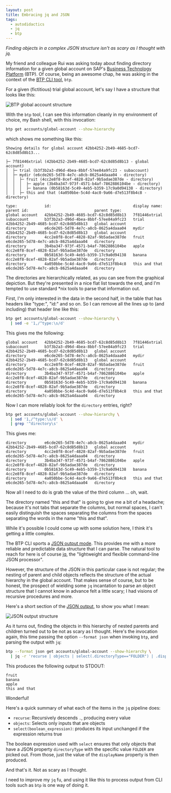 ```yaml
---
layout: post
title: Embracing jq and JSON
tags:
  - autodidactics
  - jq
  - btp
---
```


_Finding objects in a complex JSON structure isn't as scary as I thought with jq._

My friend and colleague Rui was asking today about finding directory information for a given global account on SAP's [Business Technology Platform](https://www.sap.com/uk/products/business-technology-platform.html) (BTP). Of course, being an awesome chap, he was asking in the context of the [BTP CLI tool](https://help.sap.com/viewer/65de2977205c403bbc107264b8eccf4b/Cloud/en-US/7c6df2db6332419ea7a862191525377c.html), `btp`.

For a given (fictitious) trial global account, let's say I have a structure that looks like this:

![BTP global account structure](/autodidactics/content/images/2021/10/btp-global-account-structure.png)

With the `btp` tool, I can see this information cleanly in my environment of choice, my Bash shell, with this invocation:

```bash
btp get accounts/global-account --show-hierarchy
```

which shows me something like this:

```
Showing details for global account 42bb4252-2b49-4685-bcd7-62c8d85d8b13...

├─ 7f81446xtrial (42bb4252-2b49-4685-bcd7-62c8d85d8b13 - global account)
│  ├─ trial (b3f3b2a3-d96d-4bea-8bbf-57ee84a9fc23 - subaccount)
│  ├─ mydir (e6cde265-5d78-4e7c-a8cb-8625a4daaa04 - directory)
│  │  ├─ fruit (4cc2e8f8-8cef-4828-82af-9b5adae387de - directory)
│  │  │  ├─ apple (3b4ba347-973f-4571-b4af-7862886104be - directory)
│  │  │  ├─ banana (0b58163d-5c49-4eb5-b359-17c9a0d94138 - directory)
│  │  ├─ this and that (4a050bbe-5c4d-4ac0-9a66-d7e513f8b4c8 - directory)

type:            id:                                    display name:   parent id:                             parent type:
global account   42bb4252-2b49-4685-bcd7-62c8d85d8b13   7f81446xtrial
subaccount       b3f3b2a3-d96d-4bea-8bbf-57ee84a9fc23   trial           42bb4252-2b49-4685-bcd7-62c8d85d8b13   global account
directory        e6cde265-5d78-4e7c-a8cb-8625a4daaa04   mydir           42bb4252-2b49-4685-bcd7-62c8d85d8b13   global account
directory        4cc2e8f8-8cef-4828-82af-9b5adae387de   fruit           e6cde265-5d78-4e7c-a8cb-8625a4daaa04   directory
directory        3b4ba347-973f-4571-b4af-7862886104be   apple           4cc2e8f8-8cef-4828-82af-9b5adae387de   directory
directory        0b58163d-5c49-4eb5-b359-17c9a0d94138   banana          4cc2e8f8-8cef-4828-82af-9b5adae387de   directory
directory        4a050bbe-5c4d-4ac0-9a66-d7e513f8b4c8   this and that   e6cde265-5d78-4e7c-a8cb-8625a4daaa04   directory
```

The directories are hierarchically related, as you can see from the graphical depiction. But they're presented in a nice flat list towards the end, and I'm tempted to use standard \*nix tools to parse that information out.

First, I'm only interested in the data in the second half, in the table that has headers like "type:", "id:" and so on. So I can remove all the lines up to (and including) that header line like this:

```bash
btp get accounts/global-account --show-hierarchy \
  | sed -e '1,/^type:\s/d'
```

This gives me the following:

```
global account   42bb4252-2b49-4685-bcd7-62c8d85d8b13   7f81446xtrial
subaccount       b3f3b2a3-d96d-4bea-8bbf-57ee84a9fc23   trial           42bb4252-2b49-4685-bcd7-62c8d85d8b13   global account
directory        e6cde265-5d78-4e7c-a8cb-8625a4daaa04   mydir           42bb4252-2b49-4685-bcd7-62c8d85d8b13   global account
directory        4cc2e8f8-8cef-4828-82af-9b5adae387de   fruit           e6cde265-5d78-4e7c-a8cb-8625a4daaa04   directory
directory        3b4ba347-973f-4571-b4af-7862886104be   apple           4cc2e8f8-8cef-4828-82af-9b5adae387de   directory
directory        0b58163d-5c49-4eb5-b359-17c9a0d94138   banana          4cc2e8f8-8cef-4828-82af-9b5adae387de   directory
directory        4a050bbe-5c4d-4ac0-9a66-d7e513f8b4c8   this and that   e6cde265-5d78-4e7c-a8cb-8625a4daaa04   directory
```

Now I can more reliably look for the `directory` entries, right?

```bash
btp get accounts/global-account --show-hierarchy \
  | sed '1,/^type:\s/d' \
  | grep '^directory\s'
```

This gives me:

```
directory        e6cde265-5d78-4e7c-a8cb-8625a4daaa04   mydir           42bb4252-2b49-4685-bcd7-62c8d85d8b13   global account
directory        4cc2e8f8-8cef-4828-82af-9b5adae387de   fruit           e6cde265-5d78-4e7c-a8cb-8625a4daaa04   directory
directory        3b4ba347-973f-4571-b4af-7862886104be   apple           4cc2e8f8-8cef-4828-82af-9b5adae387de   directory
directory        0b58163d-5c49-4eb5-b359-17c9a0d94138   banana          4cc2e8f8-8cef-4828-82af-9b5adae387de   directory
directory        4a050bbe-5c4d-4ac0-9a66-d7e513f8b4c8   this and that   e6cde265-5d78-4e7c-a8cb-8625a4daaa04   directory
```

Now all I need to do is grab the value of the third column ... oh, wait.

The directory named "this and that" is going to give me a bit of a headache; because it's not tabs that separate the columns, but normal spaces, I can't easily distinguish the spaces separating the columns from the spaces separating the words in the name "this and that".

While it's possible I could come up with some solution here, I think it's getting a little complex.

The BTP CLI sports a [JSON output mode](https://help.sap.com/viewer/65de2977205c403bbc107264b8eccf4b/Cloud/en-US/dcb85b7dea61432cbafaab4ce0ec9b08.html). This provides me with a more reliable and predictable data structure that I can parse. The natural tool to reach for here is of course [jq](https://stedolan.github.io/jq/), the "lightweight and flexible command-line JSON processor".

However, the structure of the JSON in this particular case is not regular; the nesting of parent and child objects reflects the structure of the actual hierarchy in the global account. That makes sense of course, but to be honest, the prospect of wielding some `jq` incantation to parse an object structure that I cannot know in advance felt a little scary; I had visions of recursive procedures and more.

Here's a short section of the [JSON output](/autodidactics/content/2021/10/hierarchy.json), to show you what I mean:

![JSON output structure](/autodidactics/content/images/2021/10/json-output-structure.png)

As it turns out, finding the objects in this hierarchy of nested parents and children turned out to be not as scary as I thought. Here's the invocation again, this time passing the option `--format json` when invoking `btp`, and parsing the output with `jq`:

```bash
btp --format json get accounts/global-account --show-hierarchy \
  | jq -r 'recurse | objects | select(.directoryType=="FOLDER") | .displayName'
```

This produces the following output to STDOUT:

```
fruit
banana
apple
this and that
```

Wonderful!

Here's a quick summary of what each of the items in the `jq` pipeline does:

* `recurse`: Recursively descends `.`, producing every value
* `objects`: Selects only inputs that are objects
* `select(boolean_expression)`: produces its input unchanged if the expression returns true

The boolean expression used with `select` ensures that only objects that have a JSON property `directoryType` with the specific value `FOLDER` are picked out. From those, just the value of the `displayName` property is then produced.

And that's it. Not as scary as I thought.

I need to improve my `jq` fu, and using it like this to process output from CLI tools such as `btp` is one way of doing it.
